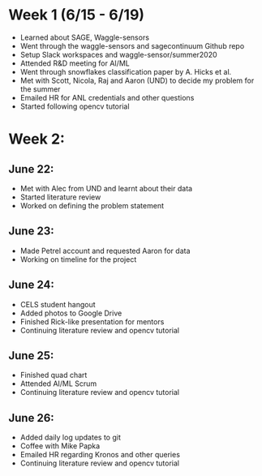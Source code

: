 # Week 1 (6/15 - 6/19)
- Learned about SAGE, Waggle-sensors
- Went through the waggle-sensors and sagecontinuum Github repo
- Setup Slack workspaces and waggle-sensor/summer2020 
- Attended R&D meeting for AI/ML
- Went through snowflakes classification paper by A. Hicks et al.
- Met with Scott, Nicola, Raj and Aaron (UND) to decide my problem for the summer
- Emailed HR for ANL credentials and other questions
- Started following opencv tutorial

# Week 2:

## June 22:
- Met with Alec from UND and learnt about their data
- Started literature review
- Worked on defining the problem statement

## June 23:
- Made Petrel account and requested Aaron for data
- Working on timeline for the project

## June 24:
- CELS student hangout
- Added photos to Google Drive
- Finished Rick-like presentation for mentors
- Continuing literature review and opencv tutorial

## June 25:
- Finished quad chart
- Attended AI/ML Scrum
- Continuing literature review and opencv tutorial
 
## June 26:
- Added daily log updates to git
- Coffee with Mike Papka
- Emailed HR regarding Kronos and other queries
- Continuing literature review and opencv tutorial


